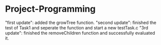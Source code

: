 # Project-Programming
"first update":
added the growTree function.
"second update":
finished the test of Task1 and seperate the function and start a new testTask.c
"3rd update":
finished the removeChildren function and successfully evaluated it. 
